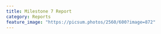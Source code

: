 ```yaml
---
title: Milestone 7 Report
category: Reports
feature_image: "https://picsum.photos/2560/600?image=872"
---
```


<!-- more -->
